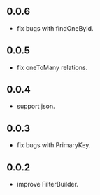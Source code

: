## 0.0.6

- fix bugs with findOneById.

## 0.0.5

- fix oneToMany relations.

## 0.0.4

- support json.

## 0.0.3

- fix bugs with PrimaryKey.

## 0.0.2

- improve FilterBuilder.
